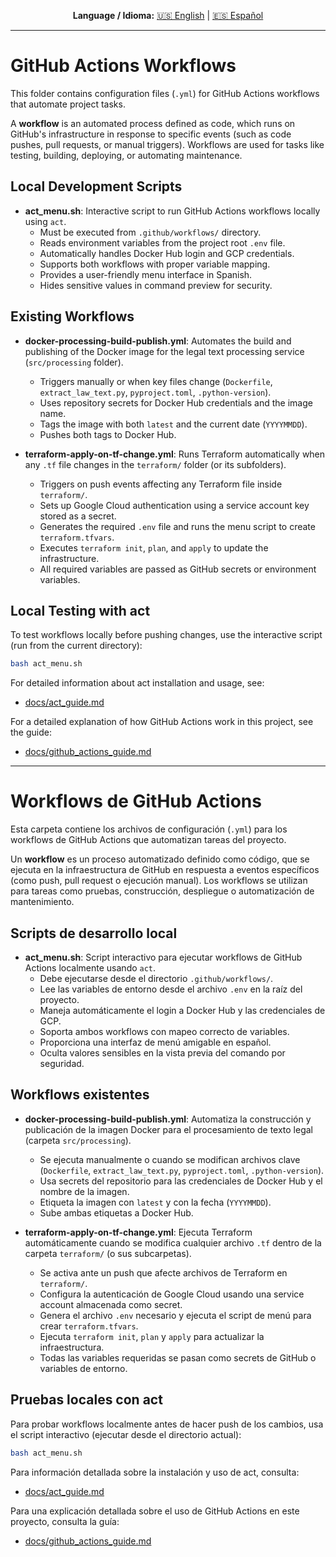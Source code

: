 <div align="center">

**Language / Idioma:**
[🇺🇸 English](#github-actions-workflows) | [🇪🇸 Español](#workflows-de-github-actions)

</div>

---

# GitHub Actions Workflows

This folder contains configuration files (`.yml`) for GitHub Actions workflows that automate project tasks.

A **workflow** is an automated process defined as code, which runs on GitHub's infrastructure in response to specific events (such as code pushes, pull requests, or manual triggers). Workflows are used for tasks like testing, building, deploying, or automating maintenance.

## Local Development Scripts

- **act_menu.sh**: 
Interactive script to run GitHub Actions workflows locally using `act`.
  - Must be executed from `.github/workflows/` directory.
  - Reads environment variables from the project root `.env` file.
  - Automatically handles Docker Hub login and GCP credentials.
  - Supports both workflows with proper variable mapping.
  - Provides a user-friendly menu interface in Spanish.
  - Hides sensitive values in command preview for security.

## Existing Workflows

- **docker-processing-build-publish.yml**: 
Automates the build and publishing of the Docker image for the legal text processing service (`src/processing` folder).
  - Triggers manually or when key files change (`Dockerfile`, `extract_law_text.py`, `pyproject.toml`, `.python-version`).
  - Uses repository secrets for Docker Hub credentials and the image name.
  - Tags the image with both `latest` and the current date (`YYYYMMDD`).
  - Pushes both tags to Docker Hub.

- **terraform-apply-on-tf-change.yml**:
Runs Terraform automatically when any `.tf` file changes in the `terraform/` folder (or its subfolders).
  - Triggers on push events affecting any Terraform file inside `terraform/`.
  - Sets up Google Cloud authentication using a service account key stored as a secret.
  - Generates the required `.env` file and runs the menu script to create `terraform.tfvars`.
  - Executes `terraform init`, `plan`, and `apply` to update the infrastructure.
  - All required variables are passed as GitHub secrets or environment variables.

## Local Testing with act

To test workflows locally before pushing changes, use the interactive script (run from the current directory):

```bash
bash act_menu.sh
```

For detailed information about act installation and usage, see:
- [docs/act_guide.md](../../docs/act_guide.md)

For a detailed explanation of how GitHub Actions work in this project, see the guide:
- [docs/github_actions_guide.md](../../docs/github_actions_guide.md)

---

# Workflows de GitHub Actions

Esta carpeta contiene los archivos de configuración (`.yml`) para los workflows de GitHub Actions que automatizan tareas del proyecto.

Un **workflow** es un proceso automatizado definido como código, que se ejecuta en la infraestructura de GitHub en respuesta a eventos específicos (como push, pull request o ejecución manual). Los workflows se utilizan para tareas como pruebas, construcción, despliegue o automatización de mantenimiento.

## Scripts de desarrollo local

- **act_menu.sh**: 
Script interactivo para ejecutar workflows de GitHub Actions localmente usando `act`.
  - Debe ejecutarse desde el directorio `.github/workflows/`.
  - Lee las variables de entorno desde el archivo `.env` en la raíz del proyecto.
  - Maneja automáticamente el login a Docker Hub y las credenciales de GCP.
  - Soporta ambos workflows con mapeo correcto de variables.
  - Proporciona una interfaz de menú amigable en español.
  - Oculta valores sensibles en la vista previa del comando por seguridad.

## Workflows existentes

- **docker-processing-build-publish.yml**: 
Automatiza la construcción y publicación de la imagen Docker para el procesamiento de texto legal (carpeta `src/processing`).
  - Se ejecuta manualmente o cuando se modifican archivos clave (`Dockerfile`, `extract_law_text.py`, `pyproject.toml`, `.python-version`).
  - Usa secrets del repositorio para las credenciales de Docker Hub y el nombre de la imagen.
  - Etiqueta la imagen con `latest` y con la fecha (`YYYYMMDD`).
  - Sube ambas etiquetas a Docker Hub.

- **terraform-apply-on-tf-change.yml**:
Ejecuta Terraform automáticamente cuando se modifica cualquier archivo `.tf` dentro de la carpeta `terraform/` (o sus subcarpetas).
  - Se activa ante un push que afecte archivos de Terraform en `terraform/`.
  - Configura la autenticación de Google Cloud usando una service account almacenada como secret.
  - Genera el archivo `.env` necesario y ejecuta el script de menú para crear `terraform.tfvars`.
  - Ejecuta `terraform init`, `plan` y `apply` para actualizar la infraestructura.
  - Todas las variables requeridas se pasan como secrets de GitHub o variables de entorno.

## Pruebas locales con act

Para probar workflows localmente antes de hacer push de los cambios, usa el script interactivo (ejecutar desde el directorio actual):

```bash
bash act_menu.sh
```

Para información detallada sobre la instalación y uso de act, consulta:
- [docs/act_guide.md](../../docs/act_guide.md)

Para una explicación detallada sobre el uso de GitHub Actions en este proyecto, consulta la guía:
- [docs/github_actions_guide.md](../../docs/github_actions_guide.md)

